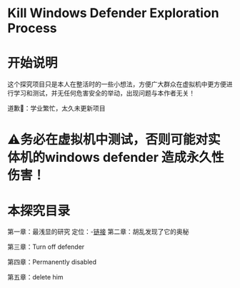 # Kill Windows Defender Exploration Process
# 开始说明
这个探究项目只是本人在整活时的一些小想法，方便广大群众在虚拟机中更方便进行学习和测试，并无任何危害安全的举动，出现问题与本作者无关！

道歉🙇：学业繁忙，太久未更新项目
# ⚠务必在虚拟机中测试，否则可能对实体机的windows defender 造成永久性伤害！
# 本探究目录
第一章：最浅显的研究
定位：-[链接]("https://github.com/sun12yyds/Kill-Windows-Defender-Exploration-Process/blob/main/Chapter%201")
第二章：胡乱发现了它的奥秘

第三章：Turn off defender

第四章：Permanently disabled

第五章：delete him
